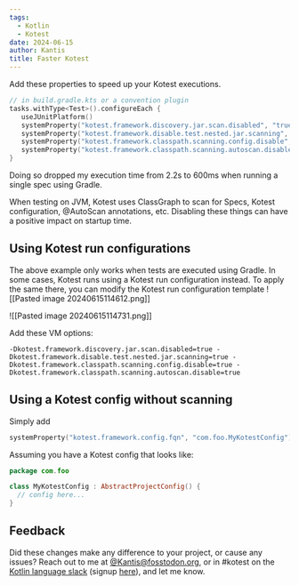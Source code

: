 ```yaml
---
tags:
  - Kotlin
  - Kotest
date: 2024-06-15
author: Kantis
title: Faster Kotest
---
```

Add these properties to speed up your Kotest executions.
```kotlin
// in build.gradle.kts or a convention plugin
tasks.withType<Test>().configureEach {  
   useJUnitPlatform()
   systemProperty("kotest.framework.discovery.jar.scan.disabled", "true")  
   systemProperty("kotest.framework.disable.test.nested.jar.scanning", "true")  
   systemProperty("kotest.framework.classpath.scanning.config.disable", "true")  
   systemProperty("kotest.framework.classpath.scanning.autoscan.disable", "true")  
}
```
Doing so dropped my execution time from 2.2s to 600ms when running a single spec using Gradle.

When testing on JVM, Kotest uses ClassGraph to scan for Specs, Kotest configuration, @AutoScan annotations, etc. Disabling these things can have a positive impact on startup time.
## Using Kotest run configurations
The above example only works when tests are executed using Gradle. In some cases, Kotest runs using a Kotest run configuration instead. To apply the same there, you can modify the Kotest run configuration template
![[Pasted image 20240615114612.png]]

![[Pasted image 20240615114731.png]]

Add these VM options:
```
-Dkotest.framework.discovery.jar.scan.disabled=true -Dkotest.framework.disable.test.nested.jar.scanning=true -Dkotest.framework.classpath.scanning.config.disable=true -Dkotest.framework.classpath.scanning.autoscan.disable=true
```

## Using a Kotest config without scanning
Simply add
```kotlin
systemProperty("kotest.framework.config.fqn", "com.foo.MyKotestConfig")
```

Assuming you have a Kotest config that looks like:

```kotlin
package com.foo

class MyKotestConfig : AbstractProjectConfig() {
  // config here...
}
```

## Feedback
Did these changes make any difference to your project, or cause any issues? Reach out to me at [@Kantis@fosstodon.org](https://fosstodon.org/@Kantis), or in #kotest on the [Kotlin language slack](https://kotlinlang.slack.com/) (signup [here](https://surveys.jetbrains.com/s3/kotlin-slack-sign-up)), and let me know.
